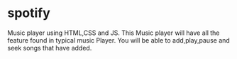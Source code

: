 # spotify
Music player using HTML,CSS and JS.
This  Music player will have all the feature found in typical music Player.
You will be able to add,play,pause and seek songs that have added.
